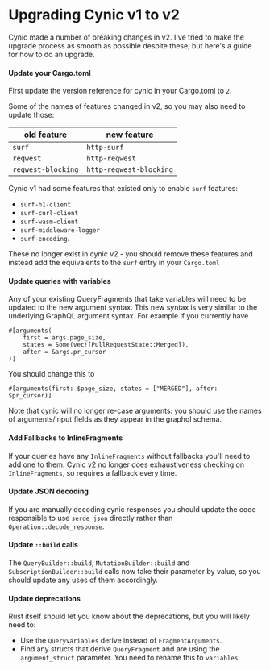 # Upgrading Cynic v1 to v2

Cynic made a number of breaking changes in v2. I've tried to make the upgrade
process as smooth as possible despite these, but here's a guide for how to do
an upgrade.

#### Update your Cargo.toml

First update the version reference for cynic in your Cargo.toml to `2`.

Some of the names of features changed in v2, so you may also need to update
those:

| old feature        | new feature             |
| ------------------ | ----------------------- |
| `surf`             | `http-surf`             |
| `reqwest`          | `http-reqwest`          |
| `reqwest-blocking` | `http-reqwest-blocking` |

Cynic v1 had some features that existed only to enable `surf` features:

- `surf-h1-client`
- `surf-curl-client`
- `surf-wasm-client`
- `surf-middleware-logger`
- `surf-encoding`.

These no longer exist in cynic v2 - you should remove these features and
instead add the equivalents to the `surf` entry in your `Cargo.toml`

#### Update queries with variables

Any of your existing QueryFragments that take variables will need to be updated
to the new argument syntax. This new syntax is very similar to the underlying
GraphQL argument syntax. For example if you currently have

```
#[arguments(
    first = args.page_size,
    states = Some(vec![PullRequestState::Merged]),
    after = &args.pr_cursor
)]
```

You should change this to

```
#[arguments(first: $page_size, states = ["MERGED"], after: $pr_cursor)]
```

Note that cynic will no longer re-case arguments: you should use the names of
arguments/input fields as they appear in the graphql schema.

#### Add Fallbacks to InlineFragments

If your queries have any `InlineFragments` without fallbacks you'll need to add
one to them. Cynic v2 no longer does exhaustiveness checking on
`InlineFragments`, so requires a fallback every time.

#### Update JSON decoding

If you are manually decoding cynic responses you should update the code
responsible to use `serde_json` directly rather than
`Operation::decode_response`.

#### Update `::build` calls

The `QueryBuilder::build`, `MutationBuilder::build` and
`SubscriptionBuilder::build` calls now take their
parameter by value, so you should update any uses of them accordingly.

#### Update deprecations

Rust itself should let you know about the deprecations, but you will likely
need to:

- Use the `QueryVariables` derive instead of `FragmentArguments`.
- Find any structs that derive `QueryFragment` and are using the
  `argument_struct` parameter. You need to rename this to `variables`.
